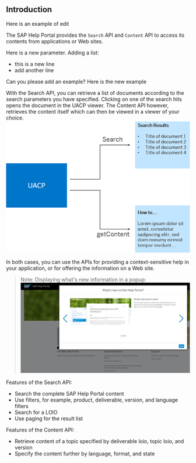 ## Introduction

Here is an example of edit

The SAP Help Portal provides the `Search` API and `Content` API to access its contents from applications or Web sites.

Here is a new parameter.
Adding a list:
- this is a new line
- add another line

Can you please add an example?
Here is the new example


With the Search API, you can retrieve a list of documents according to the search parameters you have specified. Clicking on one of the search hits opens the document in the UACP viewer. The Content API however, retrieves the content itself which can then be viewed in a viewer of your choice.![](loiode1762692e0340f097bedc8984d4064a_LowRes.png)

In both cases, you can use the APIs for providing a context-sensitive help in your application, or for offering the information on a Web site.

> Note:
> Displaying what's new information in a popup: ![](loio3e27201b747c44b58c08e657accd284e_LowRes.png)
> 
> 

Features of the Search API:

- Search the complete SAP Help Portal content
- Use filters, for example, product, deliverable, version, and language filters
- Search for a LOIO
- Use paging for the result list

Features of the Content API:

- Retrieve content of a topic specified by deliverable loio, topic loio, and version
- Specify the content further by language, format, and state

